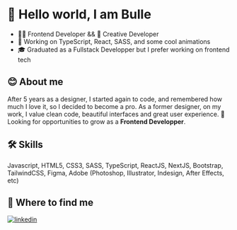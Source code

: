 # 👋 Hello world, I am Bulle

- 👩‍💻 Frontend Developer && 🎨 Creative Developer
- 🧠 Working on TypeScript, React, SASS, and some cool animations
- 🎓 Graduated as a Fullstack Developper but I prefer working on frontend tech

## 😊 About me

After 5 years as a designer, I started again to code, and remembered how much I love it, so I decided to become a pro. As a former designer, on my work, I value clean code, beautiful interfaces and great user experience. 
🔭 Looking for opportunities to grow as a **Frontend Developper**. 

## 🛠 Skills
Javascript, HTML5, CSS3, SASS, TypeScript, ReactJS, NextJS, Bootstrap, TailwindCSS, Figma, Adobe (Photoshop, Illustrator, Indesign, After Effects, etc)

## 🔗 Where to find me
[![linkedin](https://img.shields.io/badge/linkedin-0A66C2?style=for-the-badge&logo=linkedin&logoColor=white)](https://www.linkedin.com/in/bulle-ouvrard/)
